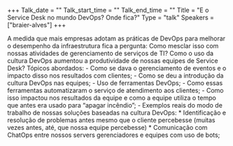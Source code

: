 +++
Talk_date = ""
Talk_start_time = ""
Talk_end_time = ""
Title = "E o Service Desk no mundo DevOps? Onde fica?"
Type = "talk"
Speakers = ["braier-alves"]
+++

A medida que mais empresas adotam as práticas de DevOps para melhorar o desempenho da infraestrutura fica a pergunta: Como mesclar isso com nossas atividades de gerenciamento de serviços de TI? Como o uso da cultura DevOps aumentou a produtividade de nossas equipes de Service Desk? Tópicos abordados: - Como se dava o gerenciamento de eventos e o impacto disso nos resultados com clientes; - Como se deu a introdução da cultura DevOps nas equipes; - Uso de ferramentas DevOps; - Como essas ferramentas automatizaram o serviço de atendimento aos clientes; - Como isso impactou nos resultados da equipe e como a equipe utiliza o tempo que antes era usado para “apagar incêndio”; - Exemplos reais do modo de trabalho de nossas soluções baseadas na cultura DevOps: * Identificação e resolução de problemas antes mesmo que o cliente percebesse (muitas vezes antes, até, que nossa equipe percebesse) * Comunicação com ChatOps entre nossos servers gerenciadores e equipes com uso de bots;
